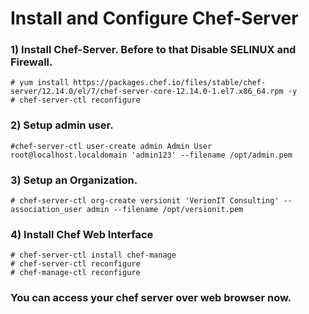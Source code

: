 # Install and Configure Chef-Server

### 1) Install Chef-Server. Before to that Disable SELINUX and Firewall.

```
# yum install https://packages.chef.io/files/stable/chef-server/12.14.0/el/7/chef-server-core-12.14.0-1.el7.x86_64.rpm -y
# chef-server-ctl reconfigure
```

### 2) Setup admin user.
```
#chef-server-ctl user-create admin Admin User root@localhost.localdomain 'admin123' --filename /opt/admin.pem
```

### 3) Setup an Organization.

```
# chef-server-ctl org-create versionit 'VerionIT Consulting' --association_user admin --filename /opt/versionit.pem
```
### 4) Install Chef Web Interface

```
# chef-server-ctl install chef-manage
# chef-server-ctl reconfigure
# chef-manage-ctl reconfigure
```

### You can access your chef server over web browser now.
